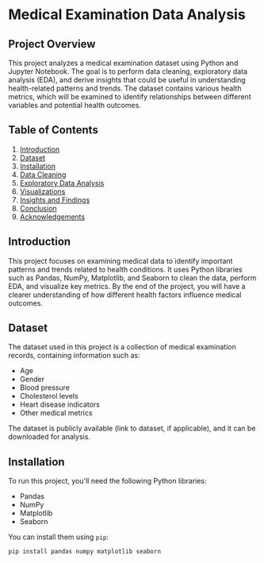 # Medical Examination Data Analysis

## Project Overview
This project analyzes a medical examination dataset using Python and Jupyter Notebook. The goal is to perform data cleaning, exploratory data analysis (EDA), and derive insights that could be useful in understanding health-related patterns and trends. The dataset contains various health metrics, which will be examined to identify relationships between different variables and potential health outcomes.

## Table of Contents
1. [Introduction](#introduction)
2. [Dataset](#dataset)
3. [Installation](#installation)
4. [Data Cleaning](#data-cleaning)
5. [Exploratory Data Analysis](#exploratory-data-analysis)
6. [Visualizations](#visualizations)
7. [Insights and Findings](#insights-and-findings)
8. [Conclusion](#conclusion)
9. [Acknowledgements](#acknowledgements)

## Introduction
This project focuses on examining medical data to identify important patterns and trends related to health conditions. It uses Python libraries such as Pandas, NumPy, Matplotlib, and Seaborn to clean the data, perform EDA, and visualize key metrics. By the end of the project, you will have a clearer understanding of how different health factors influence medical outcomes.

## Dataset
The dataset used in this project is a collection of medical examination records, containing information such as:
- Age
- Gender
- Blood pressure
- Cholesterol levels
- Heart disease indicators
- Other medical metrics

The dataset is publicly available (link to dataset, if applicable), and it can be downloaded for analysis.

## Installation

To run this project, you'll need the following Python libraries:
- Pandas
- NumPy
- Matplotlib
- Seaborn

You can install them using `pip`:
```bash
pip install pandas numpy matplotlib seaborn
